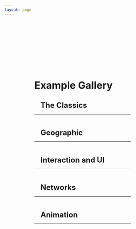 ```yaml
---
layout: page
---
```


<script setup>
  //import card from '../vue_components/card.vue'
  import multiView from '../vue_components/multiView.vue'
</script>

<multiView>

<div class='container'>
    <h1>Example Gallery</h1>
    <div class='section'>
        <h2>The Classics</h2>
        <hr>
        <div class="cards">
            <card title="3D Scatter Plot" example="Scatterplot3D" link="/anu/examples/scatter_plot_3D"></card>
            <card title="3D Bar Chart" example="barchart3d" link="/anu/examples/bar_chart_3D"></card>
            <card title="3D Line Chart" example="linechart3D" link="/anu/examples/line_chart_3D"></card>
            <card title="2D Scatter Plot" example="Scatterplot2D" link="/anu/examples/scatter_plot_2D"></card>
            <card title="2D Bar Chart" example="barchart2d" link="/anu/examples/bar_chart_2D"></card>
            <card title="2D Line Chart" example="linechart2D" link="/anu/examples/line_chart_2D"></card>
        </div>
    </div>
    <div class='section'>
        <h2>Geographic</h2>
        <hr>
        <div class="cards">
            <card title="Texture Map" example="Texture_Map" link="/anu/examples/texture_map"></card>
            <card title="Texture Globe" example="Texture_Globe" link="/anu/examples/texture_globe"></card>
            <card title="Mesh Map" example="Mesh_Map" link="/anu/examples/mesh_map"></card>
        </div>
    </div>
    <div class='section'>
        <h2>Interaction and UI</h2>
        <hr>
        <div class="cards">
            <card title="Pointer Hover" example="Hover" link="/anu/examples/hover"></card>
            <card title="Details On Demand" example="Details" link="/anu/examples/details"></card>  
            <card title="Transform Widget UI" example="TransformWidget" link="/anu/examples/transform_widget_ui"></card>
            <card title="Layouts" example="layout" link="/anu/examples/layout"></card>
        </div>
    </div>
    <div class='section'>
        <h2>Networks</h2>
        <hr>
        <div class="cards">
            <card title="Node Link 3D" example="NodeLink3D" link="/anu/examples/node_link_3d"></card>
        </div>
    </div>
    <div class='section'>
        <h2>Animation</h2>
        <hr>
        <div class="cards">
            <card title="Basic Animation" example="animationBarChart" link="/anu/examples/animation_bar_chart"></card>
            <card title="Data Dimension Change" example="animationScatterPlot" link="/anu/examples/animation_scatter_plot"></card>
            <card title="Bar Chart Race" example="animationBarChartRace" link="/anu/examples/animation_bar_chart_race"></card>
        </div>
    </div>

</div>

</multiView>


<style>
h1,
h2,
h3,
h4 {
    margin: 0.1rem 0;
}

h1 {
    font-size: 2rem;
}

h2 {
    font-size: 1.5rem;
    padding-left: 20px;
}

h3 {
    font-size: 1.2rem;
    padding-left: 40px;
}

h4 {
    font-size: 1rem;
    font-style: italic;
    padding-left: 60px;
}

.container {
    margin-top: 5vh;
    margin-left: 10vw;
    margin-right: 10vw;

}

.section {
    margin-top: 30px;
}

 .cards {
    display: flex;
    flex-wrap: wrap;
    align-items: flex-start;
    justify-content: center;
    flex-direction: row;
    margin-top: 10px;
  }
  .cards canvas {
    margin: 5px;
    border: 1px solid #000;
    box-shadow: 3px 3px 8px 0px rgba(0,0,0,0.3);
    width: 10em;
    height: 10em;
  }

  .cards span {
    font-size: 1em;
  }


</style>
